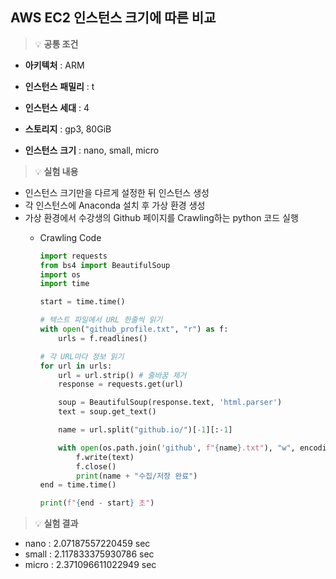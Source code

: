 ## AWS EC2 인스턴스 크기에 따른 비교


> 💡 **공통 조건**
- **아키텍처** : ARM
- **인스턴스** **패밀리** : t
- **인스턴스** **세대** : 4
- **스토리지** : gp3, 80GiB

- **인스턴스** **크기** : nano, small, micro


> 💡 **실험 내용**

- 인스턴스 크기만을 다르게 설정한 뒤 인스턴스 생성
- 각 인스턴스에 Anaconda 설치 후 가상 환경 생성
- 가상 환경에서 수강생의 Github 페이지를 Crawling하는 python 코드 실행
    - Crawling Code
        
        ```python
        import requests
        from bs4 import BeautifulSoup
        import os
        import time
        
        start = time.time()
        
        # 텍스트 파일에서 URL 한줄씩 읽기
        with open("github_profile.txt", "r") as f:
            urls = f.readlines()
        
        # 각 URL마다 정보 읽기
        for url in urls:
            url = url.strip() # 줄바꿈 제거
            response = requests.get(url)
        
            soup = BeautifulSoup(response.text, 'html.parser')
            text = soup.get_text()
        
            name = url.split("github.io/")[-1][:-1]
        
            with open(os.path.join('github', f"{name}.txt"), "w", encoding='utf-8') as f:
                f.write(text)
                f.close()
                print(name + "수집/저장 완료")
        end = time.time()
        
        print(f"{end - start} 초")
        ```
        

> 💡 **실험 결과**

- nano : 2.07187557220459 sec
- small : 2.117833375930786 sec
- micro : 2.371096611022949 sec
